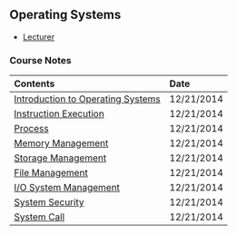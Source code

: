 ## Operating Systems

- [Lecturer](http://cs.gmu.edu/~simon/)

### Course Notes
|Contents| Date|
|:----|:----|
|[Introduction to Operating Systems](http://hwang14.blogspot.com/2014/12/introduction-to-operating-systems.html)| 12/21/2014|
|[Instruction Execution](http://hwang14.blogspot.com/2014/12/instruction-execution.html)| 12/21/2014|
|[Process](http://hwang14.blogspot.com/2014/12/process.html)| 12/21/2014|
|[Memory Management](http://hwang14.blogspot.com/2014/12/memory-management.html)| 12/21/2014|
|[Storage Management](http://hwang14.blogspot.com/2014/12/storage-management.html)| 12/21/2014|
|[File Management](http://hwang14.blogspot.com/2014/12/file-management.html)| 12/21/2014|
|[I/O System Management](http://hwang14.blogspot.com/2014/12/io-system-management.html)| 12/21/2014|
|[System Security](http://hwang14.blogspot.com/2014/12/system-security.html)| 12/21/2014|
|[System Call](http://hwang14.blogspot.com/2014/12/system-call.html)| 12/21/2014|
